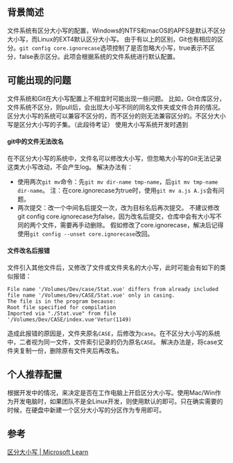 ## 背景简述
文件系统有区分大小写的配置，Windows的NTFS和macOS的APFS是默认不区分大小写，而Linux的EXT4默认区分大小写。
由于有以上的区别，Git也有相应的区分。`git config core.ignorecase`选项控制了是否忽略大小写，true表示不区分，false表示区分。此项会根据系统的文件系统进行默认配置。
## 可能出现的问题
文件系统和Git在大小写配置上不相宜时可能出现一些问题。
比如，Git仓库区分，文件系统不区分，则pull后，会出现大小写不同的同名文件夹或文件合并的情况。
区分大小写的系统可以兼容不区分的，而不区分的则无法兼容区分的。不区分大小写是区分大小写的子集。（此段待考证）
使用大小写系统开发时遇到
#### git中的文件无法改名
在不区分大小写的系统中，文件名可以修改大小写，但忽略大小写的Git无法记录这类大小写改动，不会产生log。
解决办法有：
- 使用两次`git mv`命令：先`git mv dir-name tmp-name`，后`git mv tmp-name dir-name`。
  注：在core.ignorecase为true时，使用`git mv a.js A.js`会有问题。
- 两次提交：改一个中间名后提交一次，改为目标名后再次提交。
不建议修改git config core.ignorecase为false，因为改名后提交，仓库中会有大小写不同的两个文件，需要再手动删除。
假如修改了core.ignorecase，解决后记得使用`git config --unset core.ignorecase`改回。

#### 文件改名后报错
文件引入其他文件后，又修改了文件或文件夹名的大小写，此时可能会有如下的类似报错：
```
File name '/Volumes/Dev/case/Stat.vue' differs from already included file name '/Volumes/Dev/CASE/Stat.vue' only in casing.  
The file is in the program because:  
Root file specified for compilation  
Imported via "./Stat.vue" from file '/Volumes/Dev/CASE/index.vue'Vetur(1149)
```
造成此报错的原因是，文件夹原名`CASE`，后修改为`case`。在不区分大小写的系统中，二者视为同一文件，文件索引记录的仍为原名`CASE`。
解决办法是，将case文件夹复制一份，删除原有文件夹后再改名。
## 个人推荐配置
根据开发中的情况，来决定是否在工作电脑上开启区分大小写。使用Mac/Win作为开发电脑时，如果团队不是全Linux开发，则使用默认的即可。只在确实需要的时候，在硬盘中新建一个区分大小写的分区作为专用即可。

## 参考
[区分大小写 | Microsoft Learn](https://learn.microsoft.com/zh-cn/windows/wsl/case-sensitivity#differences-between-windows-and-linux-case-sensitivity)